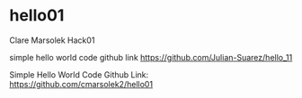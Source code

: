 # hello01
Clare Marsolek Hack01

simple hello world code github link https://github.com/Julian-Suarez/hello_11

Simple Hello World Code Github Link: https://github.com/cmarsolek2/hello01
